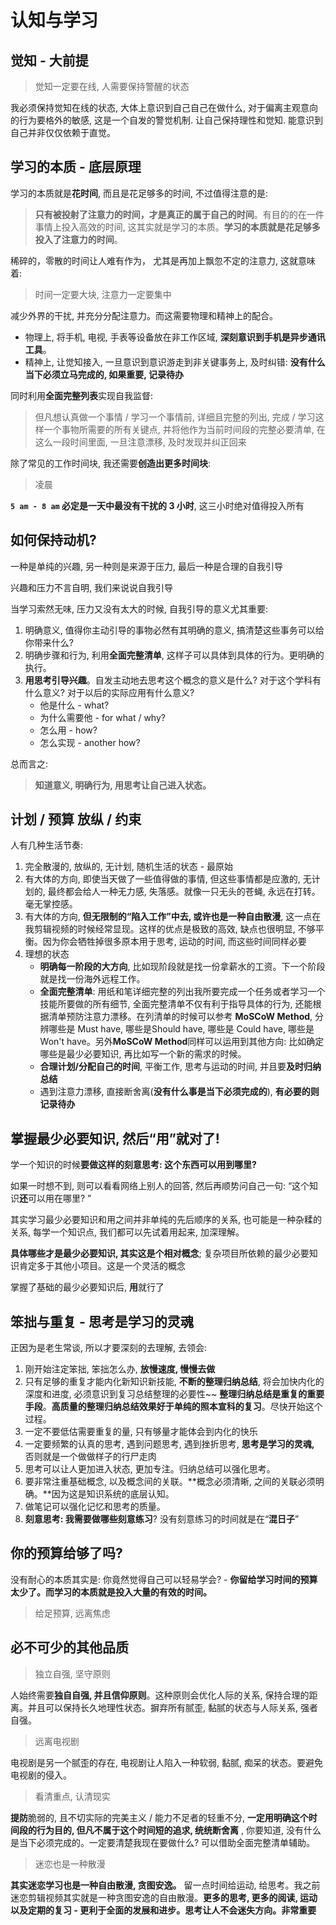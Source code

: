 # 认知与学习

## 觉知 - 大前提



> 觉知一定要在线, 人需要保持警醒的状态

我必须保持觉知在线的状态, 大体上意识到自己自己在做什么, 对于偏离主观意向的行为要格外的敏感, 这是一个自发的警觉机制. 让自己保持理性和觉知. 能意识到自己并非仅仅依赖于直觉。

## 学习的本质 - 底层原理

学习的本质就是**花时间**, 而且是花足够多的时间, 不过值得注意的是: 

> **只有被投射了注意力的时间，才是真正的属于自己的时间**。有目的的在一件事情上投入高效的时间, 这其实就是学习的本质。**学习的本质就是花足够多投入了注意力的时间**。

稀碎的，零散的时间让人难有作为， 尤其是再加上飘忽不定的注意力, 这就意味着:

> 时间一定要大块, 注意力一定要集中

减少外界的干扰, 并充分分配注意力。而这需要物理和精神上的配合。

- 物理上, 将手机, 电视, 手表等设备放在非工作区域, **深刻意识到手机是异步通讯工具**。
- 精神上, 让觉知接入, 一旦意识到意识游走到非关键事务上, 及时纠错: **没有什么当下必须立马完成的, 如果重要, 记录待办**


同时利用**全面完整列表**实现自我监督:

> 但凡想认真做一个事情 / 学习一个事情前, 详细且完整的列出, 完成 / 学习这样一个事物所需要的所有关键点, 并将他作为当前时间段的完整必要清单, 在这么一段时间里面, 一旦注意漂移, 及时发现并纠正回来

除了常见的工作时间块, 我还需要**创造出更多时间块**:

> 凌晨

**`5 am - 8 am` 必定是一天中最没有干扰的 3 小时**, 这三小时绝对值得投入所有

## 如何保持动机?

一种是单纯的兴趣, 另一种则是来源于压力, 最后一种是合理的自我引导

兴趣和压力不言自明, 我们来说说自我引导

当学习索然无味, 压力又没有太大的时候, 自我引导的意义尤其重要:

1. 明确意义, 值得你主动引导的事物必然有其明确的意义, 搞清楚这些事务可以给你带来什么?
2. 明确步骤和行为, 利用**全面完整清单**, 这样子可以具体到具体的行为。更明确的执行。
3. **用思考引导兴趣**。自发主动地去思考这个概念的意义是什么? 对于这个学科有什么意义? 对于以后的实际应用有什么意义?
   - 他是什么 - what?
   - 为什么需要他 - for what / why?
   - 怎么用 - how?
   - 怎么实现 - another how?

总而言之:

> **知道意义, 明确行为, 用思考让自己进入状态。**



## 计划 / 预算 放纵 / 约束

人有几种生活节奏:

1. 完全散漫的, 放纵的, 无计划, 随机生活的状态 - 最原始
2. 有大体的方向,  即使当天做了一些值得做的事情, 但这些事情都是应激的, 无计划的, 最终都会给人一种无力感, 失落感。就像一只无头的苍蝇, 永远在打转。毫无掌控感。
3. 有大体的方向, **但无限制的“陷入工作”中去, 或许也是一种自由散漫**, 这一点在我剪辑视频的时候经常显现。这样的优点是极致的高效, 缺点也很明显, 不够平衡。因为你会牺牲掉很多原本用于思考, 运动的时间, 而这些时间同样必要
4. 理想的状态
   * **明确每一阶段的大方向**, 比如现阶段就是找一份拿薪水的工资。下一个阶段就是找一份海外远程工作。
   * **全面完整清单**: 用纸和笔详细完整的列出我所要完成一个任务或者学习一个技能所要做的所有细节, 全面完整清单不仅有利于指导具体的行为, 还能根据清单预防注意力漂移。在列清单的时候可以参考 **MoSCoW Method**, 分辨哪些是 Must have, 哪些是Should have, 哪些是 Could have, 哪些是 Won't have。另外**MoSCoW Method**同样可以运用到其他方向: 比如确定哪些是最少必要知识, 再比如写一个新的需求的时候。
   * **合理计划/分配自己的时间**, 平衡工作, 思考与运动的时间, 并且要**及时归纳总结**
   * 遇到注意力漂移, 直接断舍离(**没有什么事是当下必须完成的**), **有必要的则记录待办**



## 掌握最少必要知识, 然后“用”就对了!

学一个知识的时候**要做这样的刻意思考: 这个东西可以用到哪里?** 

如果一时想不到, 则可以看看网络上别人的回答, 然后再顺势问自己一句: “这个知识**还**可以用在哪里? ”

其实学习最少必要知识和用之间并非单纯的先后顺序的关系, 也可能是一种杂糅的关系, 每学一个知识点, 我们都可以先试着用起来, 加深理解。

**具体哪些才是最少必要知识, 其实这是个相对概念**; 复杂项目所依赖的最少必要知识肯定多于其他小项目。这是一个灵活的概念

掌握了基础的最少必要知识后, **用**就行了

## 笨拙与重复 - 思考是学习的灵魂

正因为是老生常谈, 所以才要深刻的去理解, 去领会:

1. 刚开始注定笨拙, 笨拙怎么办, **放慢速度, 慢慢去做**
2. 只有足够的重复才能内化新知识新技能, **不断的整理归纳总结**, 将会加快内化的深度和进度, 必须意识到复习总结整理的必要性~~ **整理归纳总结是重复的重要手段**。**高质量的整理归纳总结效果好于单纯的照本宣科的复习**。尽快开始这个过程。
3. 一定不要低估需要重复的量, 只有够量才能体会到内化的快乐
4. 一定要频繁的认真的思考, 遇到问题思考, 遇到挫折思考, **思考是学习的灵魂,** 否则就是一个做做样子的行尸走肉
5. 思考可以让人更加进入状态, 更加专注。归纳总结可以强化思考。
6. 要非常注重基础概念, 以及概念间的关联。**概念必须清晰, 之间的关联必须明确。**因为这是知识系统的底层认知。
7. 做笔记可以强化记忆和思考的质量。
8. **刻意思考: 我需要做哪些刻意练习**?  没有刻意练习的时间就是在“**混日子**”

## 你的预算给够了吗?

没有耐心的本质其实是: 你竟然觉得自己可以轻易学会? - **你留给学习时间的预算太少了。而学习的本质就是投入大量的有效的时间。**

> 给足预算, 远离焦虑

## 必不可少的其他品质

> 独立自强, 坚守原则

人始终需要**独自自强, 并且信仰原则**。这种原则会优化人际的关系, 保持合理的距离。并且可以保持长久地理性状态。摒弃所有腻歪, 黏腻的状态与人际关系, 强者自强。

> 远离电视剧

电视剧是另一个腻歪的存在, 电视剧让人陷入一种软弱, 黏腻, 痴呆的状态。要避免电视剧的侵入。

> 看清重点, 认清现实

**提防**脆弱的, 且不切实际的完美主义 / 能力不足者的轻重不分, **一定用明确这个时间段的行为目的, 但凡不属于这个时间短的追求, 统统断舍离** , 你要知道, 没有什么是当下必须完成的。一定要清楚我现在要做什么? 可以借助全面完整清单辅助。

> 迷恋也是一种散漫

**其实迷恋学习也是一种自由散漫, 贪图安逸。** 留一点时间给运动, 给思考。我之前迷恋剪辑视频其实就是一种贪图安逸的自由散漫。**更多的思考, 更多的阅读, 运动以及定期的复习 - 更利于全面的发展和进步。思考让人不会迷失方向。非常重要**
